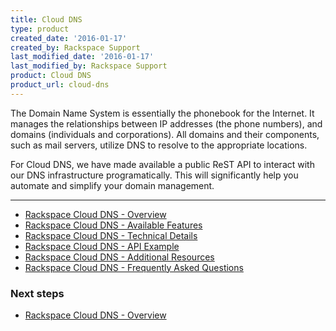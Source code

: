 ```yaml
---
title: Cloud DNS
type: product
created_date: '2016-01-17'
created_by: Rackspace Support
last_modified_date: '2016-01-17'
last_modified_by: Rackspace Support
product: Cloud DNS
product_url: cloud-dns
---
```


<p class="lead" markdown="1">The Domain Name System is essentially the phonebook for the Internet. It manages the relationships between IP addresses (the phone numbers), and domains (individuals and corporations). All domains and their components, such as mail servers, utilize DNS to resolve to the appropriate locations.</p>

<p class="lead" markdown="1">For Cloud DNS, we have made available a public ReST API to interact with our DNS infrastructure programatically. This will significantly help you automate and simplify your domain management.</p>

<hr />

- [Rackspace Cloud DNS - Overview](/how-to/rackspace-cloud-dns-overview)
- [Rackspace Cloud DNS - Available Features](/how-to/rackspace-cloud-dns-available-features)
- [Rackspace Cloud DNS - Technical Details](/how-to/rackspace-cloud-dns-technical-details)
- [Rackspace Cloud DNS - API Example](/how-to/rackspace-cloud-dns-api-example)
- [Rackspace Cloud DNS - Additional Resources](/how-to/rackspace-cloud-dns-additional-resources)
- [Rackspace Cloud DNS - Frequently Asked Questions](/how-to/rackspace-cloud-dns-faq)

 

### Next steps

- [Rackspace Cloud DNS - Overview](/how-to/rackspace-cloud-dns-overview)
